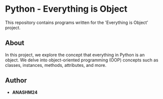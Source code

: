 # Python - Everything is Object

This repository contains programs written for the 'Everything is Object' project.

## About

In this project, we explore the concept that everything in Python is an object. We delve into object-oriented programming (OOP) concepts such as classes, instances, methods, attributes, and more.


## Author

* **ANASHM24**
